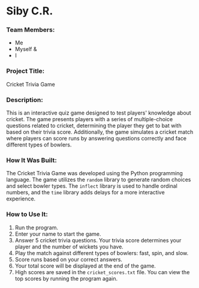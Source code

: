 # Siby C.R.

### Team Members:
- Me
- Myself &
- I

### Project Title:
Cricket Trivia Game

### Description:
This is an interactive quiz game designed to test players' knowledge about cricket. The game presents players with a series of multiple-choice questions related to cricket, determining the player they get to bat with based on their trivia score. Additionally, the game simulates a cricket match where players can score runs by answering questions correctly and face different types of bowlers.

### How It Was Built:
The Cricket Trivia Game was developed using the Python programming language. The game utilizes the `random` library to generate random choices and select bowler types. The `inflect` library is used to handle ordinal numbers, and the `time` library adds delays for a more interactive experience.

### How to Use It:
1. Run the program.
2. Enter your name to start the game.
3. Answer 5 cricket trivia questions. Your trivia score determines your player and the number of wickets you have.
4. Play the match against different types of bowlers: fast, spin, and slow.
5. Score runs based on your correct answers.
6. Your total score will be displayed at the end of the game.
7. High scores are saved in the `cricket_scores.txt` file. You can view the top scores by running the program again.
